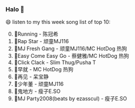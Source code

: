 

### Halo 👋

😄 listen to my this week song list of top 10:

0. 🌈Running - 陈冠希
1. 🌈Rap Star - 顽童MJ116
2. 🌈MJ Fresh Gang - 顽童MJ116/MC HotDog 热狗
3. 🌈Easy Come Easy Go - 蔡健雅/MC HotDog 热狗
4. 🌈Click Clack - Slim Thug/Pusha T
5. 🌈早就 - MC HotDog 热狗
6. 🌈再见 - 呆宝静
7. 🌈少年董 - 顽童MJ116
8. 🌈鬼地方 - 瘦子E.SO
9. 🌈MJ Party2008(beats by ezasscul) - 瘦子E.SO

